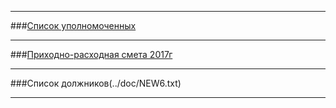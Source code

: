 

---
###[Список уполномоченных](../doc/NEW2.txt)

---

###[Приходно-расходная смета 2017г](../doc/NEW3.txt)

---

###Список должников(../doc/NEW6.txt)

---
